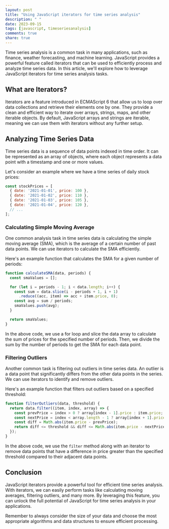 ```yaml
---
layout: post
title: "Using JavaScript iterators for time series analysis"
description: " "
date: 2023-09-15
tags: [javascript, timeseriesanalysis]
comments: true
share: true
---
```


<!-- #javascript #timeseriesanalysis -->

Time series analysis is a common task in many applications, such as finance, weather forecasting, and machine learning. JavaScript provides a powerful feature called iterators that can be used to efficiently process and analyze time series data. In this article, we'll explore how to leverage JavaScript iterators for time series analysis tasks.

## What are Iterators?

Iterators are a feature introduced in ECMAScript 6 that allow us to loop over data collections and retrieve their elements one by one. They provide a clean and efficient way to iterate over arrays, strings, maps, and other iterable objects. By default, JavaScript arrays and strings are iterable, meaning we can use them with iterators without any further setup.

## Analyzing Time Series Data

Time series data is a sequence of data points indexed in time order. It can be represented as an array of objects, where each object represents a data point with a timestamp and one or more values.

Let's consider an example where we have a time series of daily stock prices:

```javascript
const stockPrices = [
  { date: '2021-01-01', price: 100 },
  { date: '2021-01-02', price: 110 },
  { date: '2021-01-03', price: 105 },
  { date: '2021-01-04', price: 120 },
  // ...
];
```

### Calculating Simple Moving Average

One common analysis task in time series data is calculating the simple moving average (SMA), which is the average of a certain number of past data points. We can use iterators to calculate the SMA efficiently.

Here's an example function that calculates the SMA for a given number of periods:

```javascript
function calculateSMA(data, periods) {
  const smaValues = [];

  for (let i = periods - 1; i < data.length; i++) {
    const sum = data.slice(i - periods + 1, i + 1)
      .reduce((acc, item) => acc + item.price, 0);
    const avg = sum / periods;
    smaValues.push(avg);
  }

  return smaValues;
}
```

In the above code, we use a for loop and slice the data array to calculate the sum of prices for the specified number of periods. Then, we divide the sum by the number of periods to get the SMA for each data point.

### Filtering Outliers

Another common task is filtering out outliers in time series data. An outlier is a data point that significantly differs from the other data points in the series. We can use iterators to identify and remove outliers.

Here's an example function that filters out outliers based on a specified threshold:

```javascript
function filterOutliers(data, threshold) {
  return data.filter((item, index, array) => {
    const prevPrice = index > 0 ? array[index - 1].price : item.price;
    const nextPrice = index < array.length - 1 ? array[index + 1].price : item.price;
    const diff = Math.abs(item.price - prevPrice);
    return diff <= threshold && diff <= Math.abs(item.price - nextPrice);
  });
}
```

In the above code, we use the `filter` method along with an iterator to remove data points that have a difference in price greater than the specified threshold compared to their adjacent data points.

## Conclusion

JavaScript iterators provide a powerful tool for efficient time series analysis. With iterators, we can easily perform tasks like calculating moving averages, filtering outliers, and many more. By leveraging this feature, you can unlock the full potential of JavaScript for time series analysis in your applications.

Remember to always consider the size of your data and choose the most appropriate algorithms and data structures to ensure efficient processing.